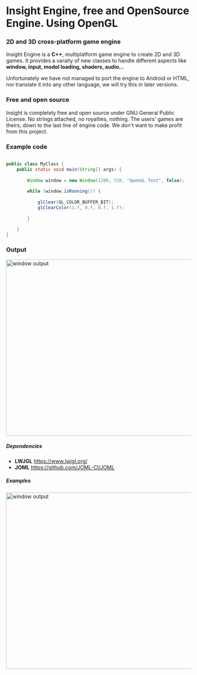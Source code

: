 # Insight Engine, free and OpenSource Engine. Using OpenGL
### 2D and 3D cross-platform game engine
Insight Engine is a **C++**, multiplatform game engine to create 2D and 3D games. It provides a varaity of new classes to handle different aspects like **window, input, model loading, shaders, audio...**

Unfortunately we have not managed to port the engine to Android or HTML, nor translate it into any other language, we will try this in later versions.

### Free and open source
Insight is completely free and open source under GNU General Public License. No strings attached, no royalties, nothing. The users' games are theirs, down to the last line of engine code. We don't want to make profit from this project.

### Example code
```java

public class MyClass {
    public static void main(String[] args) {
        
        Window window = new Window(1280, 720, "OpenGL Test", false);
        
        while (window.isRunning()) {
            
            glClear(GL_COLOR_BUFFER_BIT);
            glClearColor(1.f, 0.f, 0.f, 1.f);
         
        }

    }
}


```
### Output
<img width="854" height="480" src="https://raw.githubusercontent.com/AlKiam/InsightEngine/master/images/examplewindow.png" alt="window output"/>

##### Dependencies
  * **LWJGL** https://www.lwjgl.org/
  * **JOML** https://github.com/JOML-CI/JOML

##### Examples
<img width="854" height="480" src="https://raw.githubusercontent.com/AlKiam/InsightEngine/master/images/exmple1.png" alt="window output"/>

